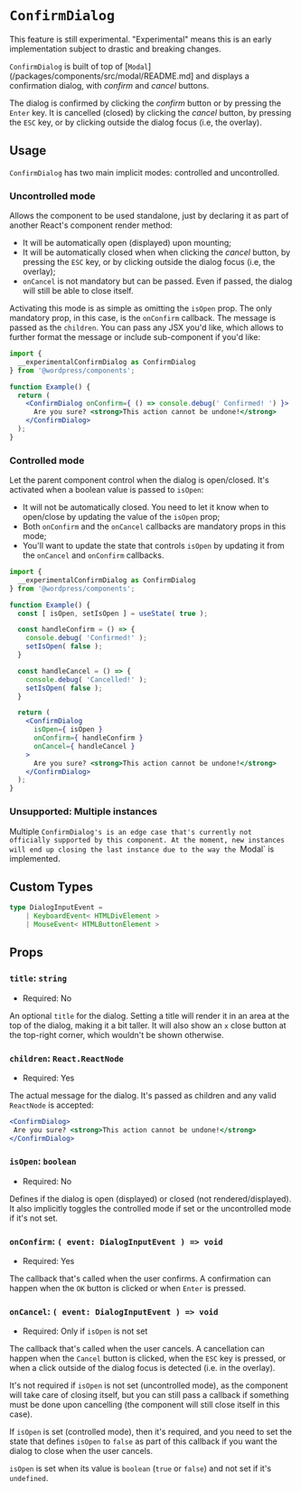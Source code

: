 # `ConfirmDialog`

<div class="callout callout-alert">
This feature is still experimental. "Experimental" means this is an early implementation subject to drastic and breaking changes.
</div>

`ConfirmDialog` is built of top of [`Modal`](/packages/components/src/modal/README.md] and displays a confirmation dialog, with _confirm_ and _cancel_ buttons.

The dialog is confirmed by clicking the _confirm_ button or by pressing the `Enter` key. It is cancelled (closed) by clicking the _cancel_ button, by pressing the `ESC` key, or by clicking outside the dialog focus (i.e, the overlay).

## Usage

`ConfirmDialog` has two main implicit modes: controlled and uncontrolled.

### Uncontrolled mode

Allows the component to be used standalone, just by declaring it as part of another React's component render method:
  * It will be automatically open (displayed) upon mounting;
  * It will be automatically closed when when clicking the _cancel_ button, by pressing the `ESC` key, or by clicking outside the dialog focus (i.e, the overlay);
  * `onCancel` is not mandatory but can be passed. Even if passed, the dialog will still be able to close itself.

Activating this mode is as simple as omitting the `isOpen` prop. The only mandatory prop, in this case, is the `onConfirm` callback. The message is passed as the `children`. You can pass any JSX you'd like, which allows to further format the message or include sub-component if you'd like:

```jsx
import {
  __experimentalConfirmDialog as ConfirmDialog
} from '@wordpress/components';

function Example() {
  return (
    <ConfirmDialog onConfirm={ () => console.debug(' Confirmed! ') }>
      Are you sure? <strong>This action cannot be undone!</strong>
    </ConfirmDialog>
  );
}
```

### Controlled mode

Let the parent component control when the dialog is open/closed. It's activated when a boolean value is passed to `isOpen`:
  * It will not be automatically closed. You need to let it know when to open/close by updating the value of the `isOpen` prop;
  * Both `onConfirm` and the `onCancel` callbacks are mandatory props in this mode;
  * You'll want to update the state that controls `isOpen` by updating it from the `onCancel` and `onConfirm` callbacks.


```jsx
import {
  __experimentalConfirmDialog as ConfirmDialog
} from '@wordpress/components';

function Example() {
  const [ isOpen, setIsOpen ] = useState( true );

  const handleConfirm = () => {
    console.debug( 'Confirmed!' );
    setIsOpen( false );
  }

  const handleCancel = () => {
    console.debug( 'Cancelled!' );
    setIsOpen( false );
  }

  return (
    <ConfirmDialog
      isOpen={ isOpen }
      onConfirm={ handleConfirm }
      onCancel={ handleCancel }
    >
      Are you sure? <strong>This action cannot be undone!</strong>
    </ConfirmDialog>
  );
}
```

### Unsupported: Multiple instances

Multiple `ConfirmDialog's is an edge case that's currently not officially supported by this component. At the moment, new instances will end up closing the last instance due to the way the `Modal` is implemented.

## Custom Types

```ts
type DialogInputEvent =
	| KeyboardEvent< HTMLDivElement >
	| MouseEvent< HTMLButtonElement >
```

## Props

### `title`: `string`

- Required: No

An optional `title` for the dialog. Setting a title will render it in an area at the top of the dialog, making it a bit taller. It will also show an `x` close button at the top-right corner, which wouldn't be shown otherwise.

### `children`: `React.ReactNode`

- Required: Yes

The actual message for the dialog. It's passed as children and any valid `ReactNode` is accepted:

```jsx
<ConfirmDialog>
 Are you sure? <strong>This action cannot be undone!</strong>
</ConfirmDialog>
```

### `isOpen`: `boolean`

- Required: No

Defines if the dialog is open (displayed) or closed (not rendered/displayed). It also implicitly toggles the controlled mode if set or the uncontrolled mode if it's not set.

### `onConfirm`: `( event: DialogInputEvent ) => void`

- Required: Yes

The callback that's called when the user confirms. A confirmation can happen when the `OK` button is clicked or when `Enter` is pressed.

### `onCancel`: `( event: DialogInputEvent ) => void`

- Required: Only if `isOpen` is not set

The callback that's called when the user cancels. A cancellation can happen when the `Cancel` button is clicked, when the `ESC` key is pressed, or when a click outside of the dialog focus is detected (i.e. in the overlay).

It's not required if `isOpen` is not set (uncontrolled mode), as the component will take care of closing itself, but you can still pass a callback if something must be done upon cancelling (the component will still close itself in this case).

If `isOpen` is set (controlled mode), then it's required, and you need to set the state that defines `isOpen` to `false` as part of this callback if you want the dialog to close when the user cancels.

`isOpen` is set when its value is `boolean` (`true` or `false`) and not set if it's `undefined`.
